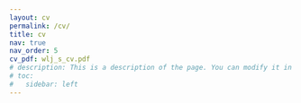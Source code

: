 ```yaml
---
layout: cv
permalink: /cv/
title: cv
nav: true
nav_order: 5
cv_pdf: wlj_s_cv.pdf
# description: This is a description of the page. You can modify it in '_pages/cv.md'. You can also change or remove the top pdf download button.
# toc:
#   sidebar: left
---
```


